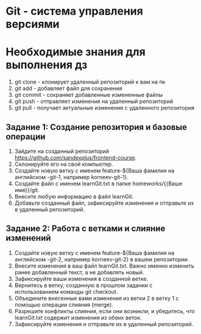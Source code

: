 # Git - система управления версиями

# Необходимые знания для выполнения дз
1. git clone - клонирует удаленный репозиторий к вам на пк
2. git add - добавляет файл для сохранения
3. git commit - сохраняет добавленные измененные файлы
4. git push - отправляет изменения на удаленный репозиторий
5. git pull - получает актуальные изменения с удаленного репозитория


## Задание 1: Создание репозитория и базовые операции
1. Зайдите на созданный репозиторий https://github.com/sandexplus/frontend-course.
2. Склонируйте его на свой компьютер.
3. Создайте новую ветку с именем feature-${Ваша фамилия на английском -git-1, например korneev-git-1}.
4. Создайте файл с именем learnGit.txt в папке homeworks/{{Ваше имя}}/git.
5. Внесите любую информацию в файл learnGit. 
6. Добавьте созданный файл, зафиксируйте изменения и отправьте их в удаленный репозиторий.
## Задание 2: Работа с ветками и слияние изменений
1. Создайте новую ветку с именем feature-${Ваша фамилия на английском -git-2, например korneev-git-2} в вашем репозитории.
2. Внесите изменения в ваш файл learnGit.txt. Важно именно изменить ранее добавленный текст, а не добавлять новый.
3. Зафиксируйте ваши изменения в созданной ветке.
4. Вернитесь в ветку, созданную в прошлом задании с использованием команды git checkout.
5. Объедините внесенные вами изменения из ветки 2 в ветку 1 с помощью операции слияния (merge).
6. Разрешите конфликты слияния, если они возникли, и убедитесь, что learnGit.txt содержит изменения из обеих веток.
7. Зафиксируйте изменения и отправьте их в удаленный репозиторий.
